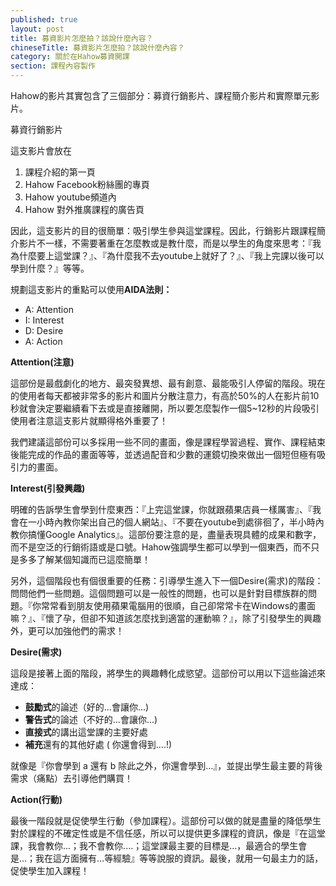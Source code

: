 ```yaml
---
published: true
layout: post
title: 募資影片怎麼拍？該說什麼內容？
chineseTitle: 募資影片怎麼拍？該說什麼內容？
category: 關於在Hahow募資開課
section: 課程內容製作
---
```

 

Hahow的影片其實包含了三個部分：募資行銷影片、課程簡介影片和實際單元影片。

募資行銷影片

這支影片會放在

1.  課程介紹的第一頁
2.  Hahow Facebook粉絲團的專頁
3.  Hahow youtube頻道內
4.  Hahow 對外推廣課程的廣告頁

因此，這支影片的目的很簡單：吸引學生參與這堂課程。因此，行銷影片跟課程簡介影片不一樣，不需要著重在怎麼教或是教什麼，而是以學生的角度來思考：『我為什麼要上這堂課？』、『為什麼我不去youtube上就好了？』、『我上完課以後可以學到什麼？』等等。

規劃這支影片的重點可以使用**AIDA法則：**

*   A: Attention
*   I: Interest
*   D: Desire
*   A: Action

**Attention(注意)**

這部份是最戲劇化的地方、最突發異想、最有創意、最能吸引人停留的階段。現在的使用者每天都被非常多的影片和圖片分散注意力，有高於50%的人在影片前10秒就會決定要繼續看下去或是直接離開，所以要怎麼製作一個5~12秒的片段吸引使用者注意這支影片就顯得格外重要了！

我們建議這部份可以多採用一些不同的畫面，像是課程學習過程、實作、課程結束後能完成的作品的畫面等等，並透過配音和少數的運鏡切換來做出一個短但極有吸引力的畫面。

**Interest(引發興趣)**

明確的告訴學生會學到什麼東西：『上完這堂課，你就跟蘋果店員一樣厲害』、『我會在一小時內教你架出自己的個人網站』、『不要在youtube到處徘徊了，半小時內教你搞懂Google Analytics』。這部份要注意的是，盡量表現具體的成果和數字，而不是空泛的行銷術語或是口號。Hahow強調學生都可以學到一個東西，而不只是多多了解某個知識而已這麼簡單！

另外，這個階段也有個很重要的任務：引導學生進入下一個Desire(需求)的階段：問問他們一些問題。這個問題可以是一般性的問題，也可以是針對目標族群的問題。『你常常看到朋友使用蘋果電腦用的很順，自己卻常常卡在Windows的畫面嘛？』、『懷了孕，但卻不知道該怎麼找到適當的運動嘛？』，除了引發學生的興趣外，更可以加強他們的需求！

**Desire(需求)**

這段是接著上面的階段，將學生的興趣轉化成慾望。這部份可以用以下這些論述來達成：

*   **鼓勵式**的論述（好的...會讓你...)
*   **警告式**的論述（不好的...會讓你...)
*   **直接式**的講出這堂課的主要好處
*   **補充**還有的其他好處 ( 你還會得到....!)

就像是『你會學到 a 還有 b 除此之外，你還會學到...』，並提出學生最主要的背後需求（痛點）去引導他們購買！

**Action(行動)**

最後一階段就是促使學生行動（參加課程）。這部份可以做的就是盡量的降低學生對於課程的不確定性或是不信任感，所以可以提供更多課程的資訊，像是『在這堂課，我會教你...；我不會教你....；這堂課最主要的目標是...，最適合的學生會是...；我在這方面擁有...等經驗』等等說服的資訊。最後，就用一句最主力的話，促使學生加入課程！